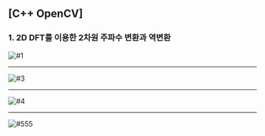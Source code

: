 ## [C++ OpenCV]

### 1. 2D DFT를 이용한 2차원 주파수 변환과 역변환

![#1](https://user-images.githubusercontent.com/81904943/141055530-039d2217-8054-4edc-838a-31fa81710d4c.PNG)

---

![#3](https://user-images.githubusercontent.com/81904943/141055564-48136ddb-69da-42e6-b85b-345bae37a5a8.PNG)

---

![#4](https://user-images.githubusercontent.com/81904943/141055583-b8bf26d6-f44d-4fd4-afa4-739f3e194b08.PNG)

---

![#555](https://user-images.githubusercontent.com/81904943/141055608-07941c55-c876-43b6-9218-7b5b63b5077b.PNG)
